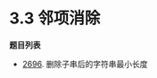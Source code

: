 # 3.3 邻项消除

**题目列表**

- [2696](https://leetcode.cn/problems/minimum-string-length-after-removing-substrings/description/). 删除子串后的字符串最小长度
